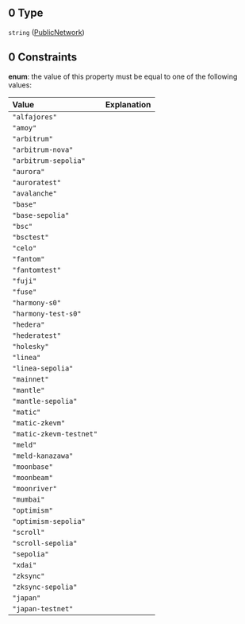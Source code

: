 ## 0 Type

`string` ([PublicNetwork](definitions-definitions-publicnetwork.md))

## 0 Constraints

**enum**: the value of this property must be equal to one of the following values:

| Value                   | Explanation |
| :---------------------- | :---------- |
| `"alfajores"`           |             |
| `"amoy"`                |             |
| `"arbitrum"`            |             |
| `"arbitrum-nova"`       |             |
| `"arbitrum-sepolia"`    |             |
| `"aurora"`              |             |
| `"auroratest"`          |             |
| `"avalanche"`           |             |
| `"base"`                |             |
| `"base-sepolia"`        |             |
| `"bsc"`                 |             |
| `"bsctest"`             |             |
| `"celo"`                |             |
| `"fantom"`              |             |
| `"fantomtest"`          |             |
| `"fuji"`                |             |
| `"fuse"`                |             |
| `"harmony-s0"`          |             |
| `"harmony-test-s0"`     |             |
| `"hedera"`              |             |
| `"hederatest"`          |             |
| `"holesky"`             |             |
| `"linea"`               |             |
| `"linea-sepolia"`       |             |
| `"mainnet"`             |             |
| `"mantle"`              |             |
| `"mantle-sepolia"`      |             |
| `"matic"`               |             |
| `"matic-zkevm"`         |             |
| `"matic-zkevm-testnet"` |             |
| `"meld"`                |             |
| `"meld-kanazawa"`       |             |
| `"moonbase"`            |             |
| `"moonbeam"`            |             |
| `"moonriver"`           |             |
| `"mumbai"`              |             |
| `"optimism"`            |             |
| `"optimism-sepolia"`    |             |
| `"scroll"`              |             |
| `"scroll-sepolia"`      |             |
| `"sepolia"`             |             |
| `"xdai"`                |             |
| `"zksync"`              |             |
| `"zksync-sepolia"`      |             |
| `"japan"`               |             |
| `"japan-testnet"`       |             |
